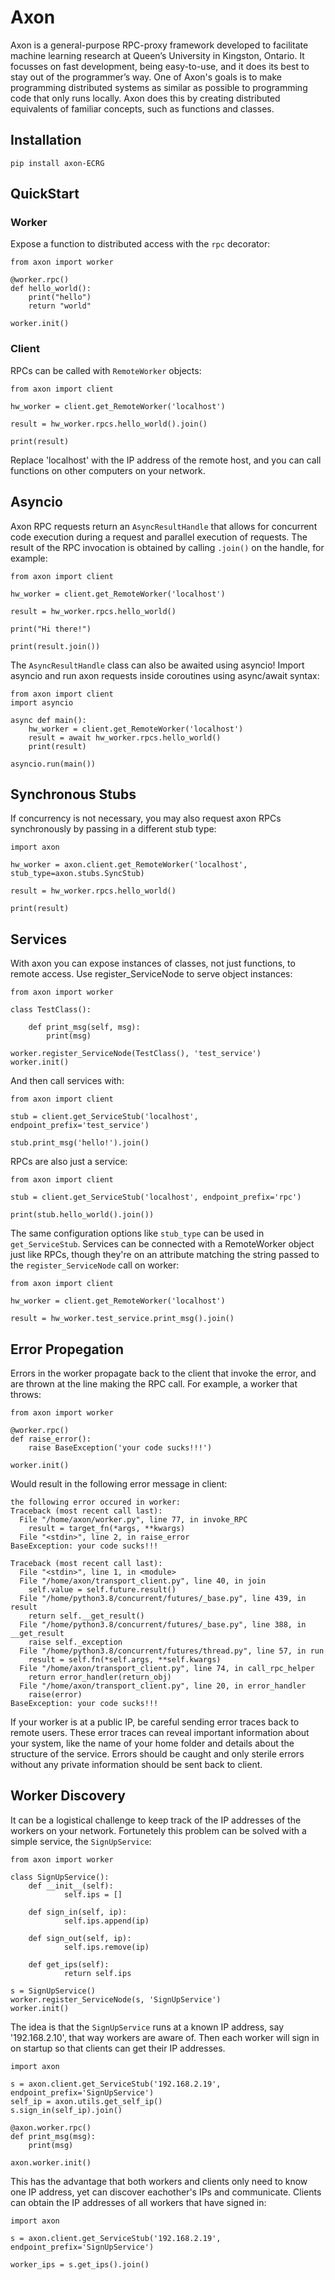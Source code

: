 # Axon

Axon is a general-purpose RPC-proxy framework developed to facilitate machine learning research at Queen’s University in Kingston, Ontario. It focusses on fast development, being easy-to-use, and it does its best to stay out of the programmer’s way. One of Axon's goals is to make programming distributed systems as similar as possible to programming code that only runs locally. Axon does this by creating distributed equivalents of familiar concepts, such as functions and classes.

## Installation

`pip install axon-ECRG`

## QuickStart

### Worker

Expose a function to distributed access with the `rpc` decorator:

```
from axon import worker

@worker.rpc()
def hello_world():
	print("hello")
	return "world"

worker.init()
```

### Client

RPCs can be called with `RemoteWorker` objects:

```
from axon import client

hw_worker = client.get_RemoteWorker('localhost')

result = hw_worker.rpcs.hello_world().join()

print(result)
```

Replace 'localhost' with the IP address of the remote host, and you can call functions on other computers on your network.

## Asyncio

Axon RPC requests return an `AsyncResultHandle` that allows for concurrent code execution during a request and parallel execution of requests. The result of the RPC invocation is obtained by calling `.join()` on the handle, for example:

```
from axon import client

hw_worker = client.get_RemoteWorker('localhost')

result = hw_worker.rpcs.hello_world()

print("Hi there!")

print(result.join())
```

The `AsyncResultHandle` class can also be awaited using asyncio! Import asyncio and run axon requests inside coroutines using async/await syntax:

```
from axon import client
import asyncio

async def main():
	hw_worker = client.get_RemoteWorker('localhost')
	result = await hw_worker.rpcs.hello_world()
	print(result)

asyncio.run(main())
```

## Synchronous Stubs

If concurrency is not necessary, you may also request axon RPCs synchronously by passing in a different stub type:

```
import axon

hw_worker = axon.client.get_RemoteWorker('localhost', stub_type=axon.stubs.SyncStub)

result = hw_worker.rpcs.hello_world()

print(result)
```

## Services

With axon you can expose instances of classes, not just functions, to remote access. Use register_ServiceNode to serve object instances:

```
from axon import worker

class TestClass():

	def print_msg(self, msg):
		print(msg)

worker.register_ServiceNode(TestClass(), 'test_service')
worker.init()
```

And then call services with:

```
from axon import client

stub = client.get_ServiceStub('localhost', endpoint_prefix='test_service')

stub.print_msg('hello!').join()
```

RPCs are also just a service:

```
from axon import client

stub = client.get_ServiceStub('localhost', endpoint_prefix='rpc')

print(stub.hello_world().join())
```

The same configuration options like `stub_type` can be used in `get_ServiceStub`. Services can be connected with a RemoteWorker object just like RPCs, though they're on an attribute matching the string passed to the `register_ServiceNode` call on worker:

```
from axon import client

hw_worker = client.get_RemoteWorker('localhost')

result = hw_worker.test_service.print_msg().join()
```

## Error Propegation

Errors in the worker propagate back to the client that invoke the error, and are thrown at the line making the RPC call. For example, a worker that throws:

```
from axon import worker

@worker.rpc()
def raise_error():
	raise BaseException('your code sucks!!!')

worker.init()
```

Would result in the following error message in client:

```
the following error occured in worker:
Traceback (most recent call last):
  File "/home/axon/worker.py", line 77, in invoke_RPC
    result = target_fn(*args, **kwargs)
  File "<stdin>", line 2, in raise_error
BaseException: your code sucks!!!

Traceback (most recent call last):
  File "<stdin>", line 1, in <module>
  File "/home/axon/transport_client.py", line 40, in join
    self.value = self.future.result()
  File "/home/python3.8/concurrent/futures/_base.py", line 439, in result
    return self.__get_result()
  File "/home/python3.8/concurrent/futures/_base.py", line 388, in __get_result
    raise self._exception
  File "/home/python3.8/concurrent/futures/thread.py", line 57, in run
    result = self.fn(*self.args, **self.kwargs)
  File "/home/axon/transport_client.py", line 74, in call_rpc_helper
    return error_handler(return_obj)
  File "/home/axon/transport_client.py", line 20, in error_handler
    raise(error)
BaseException: your code sucks!!!
```

If your worker is at a public IP, be careful sending error traces back to remote users. These error traces can reveal important information about your system, like the name of your home folder and details about the structure of the service. Errors should be caught and only sterile errors without any private information should be sent back to client.

## Worker Discovery

It can be a logistical challenge to keep track of the IP addresses of the workers on your network. Fortunetely this problem can be solved with a simple service, the `SignUpService`:

```
from axon import worker

class SignUpService():
    def __init__(self):
            self.ips = []

    def sign_in(self, ip):
            self.ips.append(ip)

    def sign_out(self, ip):
            self.ips.remove(ip)

    def get_ips(self):
            return self.ips

s = SignUpService()
worker.register_ServiceNode(s, 'SignUpService')
worker.init()
```

The idea is that the `SignUpService` runs at a known IP address, say '192.168.2.10', that way workers are aware of. Then each worker will sign in on startup so that clients can get their IP addresses. 

```
import axon

s = axon.client.get_ServiceStub('192.168.2.19', endpoint_prefix='SignUpService')
self_ip = axon.utils.get_self_ip()
s.sign_in(self_ip).join()

@axon.worker.rpc()
def print_msg(msg):
	print(msg)

axon.worker.init()
```

This has the advantage that both workers and clients only need to know one IP address, yet can discover eachother's IPs and communicate. Clients can obtain the IP addresses of all workers that have signed in:

```
import axon

s = axon.client.get_ServiceStub('192.168.2.19', endpoint_prefix='SignUpService')

worker_ips = s.get_ips().join()
```
